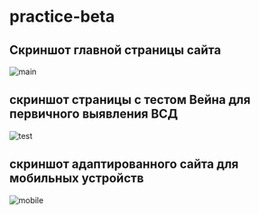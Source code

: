 # practice-beta
## Скриншот главной страницы сайта
![main](https://github.com/Diler22SS/client-practice/assets/116864243/176cf1ca-a338-4614-aa70-534a581a85ae)

## скриншот страницы с тестом Вейна для первичного выявления ВСД
![test](https://github.com/Diler22SS/client-practice/assets/116864243/0ca2cc41-0335-4121-8fe8-09ca0cc0c160)

## скриншот адаптированного сайта для мобильных устройств
![mobile](https://github.com/Diler22SS/client-practice/assets/116864243/c82c2c1e-28e1-4780-a931-d517713a650d)

